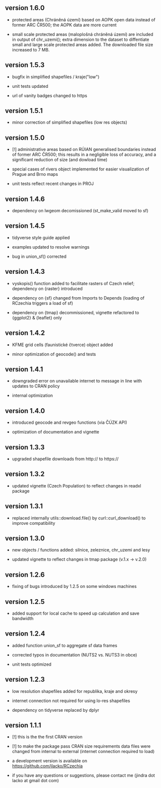 ## version 1.6.0

  - protected areas (Chráněná území) based on AOPK open data instead of former ARC ČR500; the AOPK data are more current
  
  - small scale protected areas (maloplošná chráněná území) are included in output of chr_uzemi(); extra dimension to the dataset to diffentiate small and large scale protected areas added. The downloaded file size increased to 7 MB.


## version 1.5.3
  
  - bugfix in simplified shapefiles / kraje("low")
  
  - unit tests updated
  
  - url of vanity badges changed to https

## version 1.5.1

  - minor correction of simplified shapefiles (low res objects)

## version 1.5.0

  - [!] administrative areas based on RÚIAN generalised boundaries instead of former ARC ČR500; this results in a negligible loss of accuracy, and a significant reduction of size (and dowload time)
  
  - special cases of rivers object implemented for easier visualization of Prague and Brno maps
  
  - unit tests reflect recent changes in PROJ

## version 1.4.6

  - dependency on lwgeom decomissioned (st_make_valid moved to sf)
  
## version 1.4.5
  
  - tidyverse style guide applied
  
  - examples updated to resolve warnings
  
  - bug in union_sf() corrected

## version 1.4.3

  - vyskopis() function added to facilitate rasters of Czech relief; dependency on {raster} introduced
  
  - dependency on {sf} changed from Imports to Depends (loading of RCzechia triggers a load of sf)

  - dependency on {tmap} decommissioned, vignette refactored to {ggplot2} & {leaflet} only

## version 1.4.2

  - KFME grid cells (faunistické čtverce) object added
  
  - minor optimization of geocode() and tests 

## version 1.4.1

  - downgraded error on unavailable internet to message in line with updates to CRAN policy
  
  - internal optimization
 
## version 1.4.0

  - introduced geocode and revgeo functions (via ČÚZK API)
  
  - optimization of documentation and vignette

## version 1.3.3

  - upgraded shapefile downloads from http:// to https://

## version 1.3.2

  - updated vignette (Czech Population) to reflect changes in readxl package

## version 1.3.1  

  - replaced internally utils::download.file() by curl::curl_download() to improve compatibility

## version 1.3.0  

  - new objects / functions added: silnice, zeleznice, chr_uzemi and lesy  
  
  - updated vignette to reflect changes in tmap package (v.1.x -> v.2.0)

## version 1.2.6  

  - fixing of bugs introduced by 1.2.5 on some windows machines

## version 1.2.5  

  - added support for local cache to speed up calculation and save bandwidth

## version 1.2.4  

  - added function union_sf to aggregate sf data frames  

  - corrected typos in documentation (NUTS2 vs. NUTS3 in obce)  

  - unit tests optimized

## version 1.2.3  

  - low resolution shapefiles added for republika, kraje and okresy  

  - internet connection not required for using lo-res shapefiles  

  - dependency on tidyverse replaced by dplyr  

## version 1.1.1  

  - [!] this is the the first CRAN version  

  - [!] to make the package pass CRAN size requirements data files were changed from internal to external (internet connection required to load)  

  - a development version is available on https://github.com/jlacko/RCzechia  

  - if you have any questions or suggestions, please contact me (jindra dot lacko at gmail dot com)
